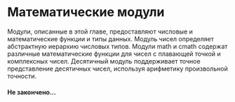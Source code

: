 # Математические модули

Модули, описанные в этой главе, предоставляют числовые и математические функции и типы данных. Модуль чисел определяет абстрактную иерархию числовых типов. Модули math и cmath содержат различные математические функции для чисел с плавающей точкой и комплексных чисел. Десятичный модуль поддерживает точное представление десятичных чисел, используя арифметику произвольной точности.

#### Не закончено...

